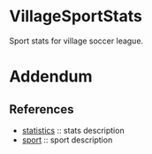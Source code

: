 # VillageSportStats
Sport stats for village soccer league.

# Addendum

## References

* [statistics](https://en.wikipedia.org/wiki/Statistics) :: stats description
* [sport](https://en.wikipedia.org/wiki/Sport) :: sport description

